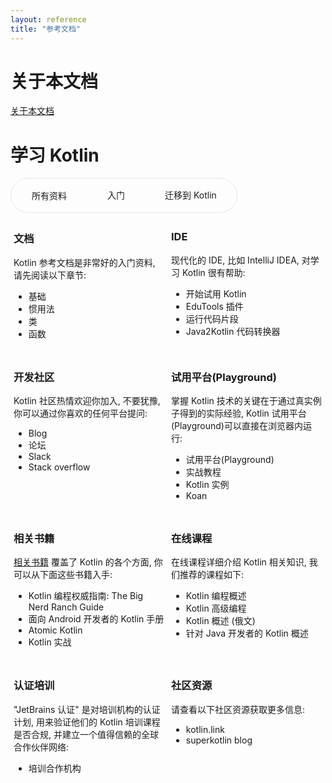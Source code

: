 ```yaml
---
layout: reference
title: "参考文档"
---
```


# **关于本文档**
[关于本文档](about_translation.html)


# **学习 Kotlin**
<div style="display: inline-flex; border: 1px solid rgb(229, 229, 229); border-radius: 40px;" >
 <div id="material" onmouseover="this.style.backgroundColor='#F0F0F0'" onmouseout="this.style.backgroundColor=''" style="cursor: pointer; padding: 1rem 2rem;border-radius: 40px; border: 1px solid transparent;" >所有资料</div>
 <div id="start" onmouseover="this.style.backgroundColor='#F0F0F0'" onmouseout="this.style.backgroundColor=''" style="cursor: pointer; padding: 1rem 2rem;border-radius: 40px;">入门</div>
 <div id="migrate" onmouseover="this.style.backgroundColor='#F0F0F0'" onmouseout="this.style.backgroundColor=''" style="cursor: pointer; padding: 1rem 2rem;border-radius: 40px;">迁移到 Kotlin</div>
</div>
<div style="display:grid; grid-template-columns: 1fr 1fr;">
    <div style="padding: 5px;">
        <h3 style="font-weight: bold">文档</h3>
        <p>Kotlin 参考文档是非常好的入门资料, 请先阅读以下章节:</p>
        <ul>
            <li class="start">   <a style="text-decoration: none;" href="basic-syntax.html">基础</a> </li>
            <li class="migrate"> <a style="text-decoration: none;" href="idioms.html">惯用法</a> </li>
            <li class="start"> <a style="text-decoration: none;" href="classes.html">类</a> </li>
            <li class="start"> <a style="text-decoration: none;" href="functions.html">函数</a> </li>
        </ul>
    </div>
     <div style="padding: 5px;">
         <h3 style="font-weight: bold">IDE</h3>
         <p>现代化的 IDE, 比如 IntelliJ IDEA, 对学习 Kotlin 很有帮助:</p>
         <ul>
             <li class="start"> <a style="text-decoration: none;" href="/docs/tutorials/getting-started.html">开始试用 Kotlin</a> </li>
             <li class="start"> <a style="text-decoration: none;" href="https://www.jetbrains.com/help/education/for-learners.html?section=Kotlin">EduTools 插件</a> </li>
             <li class="start"> <a style="text-decoration: none;" href="/docs/tutorials/quick-run.html">运行代码片段</a> </li>
             <li class="migrate"> <a style="text-decoration: none;" href="https://www.jetbrains.com/help/idea/converting-a-java-file-to-kotlin-file.html">Java2Kotlin 代码转换器</a>  </li>
         </ul>
     </div>
      <div style="padding: 5px;">
          <h3 style="font-weight: bold">开发社区</h3>
          <p>Kotlin 社区热情欢迎你加入, 不要犹豫, 你可以通过你喜欢的任何平台提问:</p>
          <ul>
              <li class="migrate"> <a style="text-decoration: none;" href="https://blog.jetbrains.com/kotlin/">Blog</a> </li>
              <li class="start"> <a style="text-decoration: none;" href="https://discuss.kotlinlang.org/">论坛</a>  </li>
              <li class="start migrate"> <a style="text-decoration: none;" href="https://surveys.jetbrains.com/s3/kotlin-slack-sign-up">Slack</a> </li>
              <li class="start migrate"> <a style="text-decoration: none;" href="https://stackoverflow.com/questions/tagged/kotlin">Stack overflow</a> </li>
          </ul>
      </div>
      <div style="padding: 5px;">
          <h3 style="font-weight: bold">试用平台(Playground)</h3>
          <p>掌握 Kotlin 技术的关键在于通过真实例子得到的实际经验, Kotlin 试用平台(Playground)可以直接在浏览器内运行:</p>
          <ul>
              <li class="start migrate"> <a style="text-decoration: none;" href="https://play.kotlinlang.org">试用平台(Playground)</a> </li>
              <li class="migrate"> <a style="text-decoration: none;" href="https://play.kotlinlang.org/hands-on/overview">实战教程</a> </li>
              <li class="start migrate"> <a style="text-decoration: none;" href="https://play.kotlinlang.org/byExample">Kotlin 实例</a>  </li>
              <li class="start"> <a style="text-decoration: none;" href="https://play.kotlinlang.org/koans">Koan</a> </li>
          </ul>
      </div>
      <div style="padding: 5px;">
          <h3 style="font-weight: bold">相关书籍</h3>
          <p><a href="/docs/books.html">相关书籍</a> 覆盖了 Kotlin 的各个方面, 你可以从下面这些书籍入手:</p>
          <ul>
              <li class="start"> <a style="text-decoration: none;" href="https://www.amazon.com/Kotlin-Programming-Nerd-Ranch-Guide/dp/0135161630">Kotlin 编程权威指南: The Big Nerd Ranch Guide</a> </li>
              <li class="migrate"> <a style="text-decoration: none;" href="https://leanpub.com/kotlin-for-android-developers">面向 Android 开发者的 Kotlin 手册</a> </li>
              <li class="start"> <a style="text-decoration: none;" href="https://www.atomickotlin.com/atomickotlin/">Atomic Kotlin</a> </li>
              <li class="migrate">   <a style="text-decoration: none;" href="https://www.manning.com/books/kotlin-in-action">Kotlin 实战</a> </li>
          </ul>
      </div>
      <div style="padding: 5px;">
          <h3 style="font-weight: bold">在线课程</h3>
          <p>在线课程详细介绍 Kotlin 相关知识, 我们推荐的课程如下:</p>
          <ul>
            <li class="start">   <a style="text-decoration: none;" href="http://shop.oreilly.com/product/0636920052982.do">Kotlin 编程概述</a></li>
            <li class="migrate"> <a style="text-decoration: none;" href="http://shop.oreilly.com/product/0636920052999.do">Kotlin 高级编程</a></li>
            <li class="start">   <a style="text-decoration: none;" href="https://www.coursera.org/learn/vvedenie-v-yazyk-kotlin">Kotlin 概述 (俄文)</a></li>
            <li class="migrate"> <a style="text-decoration: none;" href="https://coursera.org/learn/kotlin-for-java-developers">针对 Java 开发者的 Kotlin 概述</a></li>
          </ul>
      </div>
      <div style="padding: 5px;">
          <h3 style="font-weight: bold">认证培训</h3>
          <p>"JetBrains 认证" 是对培训机构的认证计划, 用来验证他们的 Kotlin 培训课程是否合规, 并建立一个值得信赖的全球合作伙伴网络:</p>
          <ul>
              <li class="start migrate"> <a style="text-decoration: none;" href="https://www.jetbrains.com/company/partners/kotlin/">培训合作机构</a></li>
          </ul>
      </div>
      <div style="padding: 5px;">
          <h3 style="font-weight: bold">社区资源</h3>
          <p>请查看以下社区资源获取更多信息:</p>
          <ul>
              <li class="start migrate"> <a style="text-decoration: none;" href="https://kotlin.link">kotlin.link</a></li>
              <li class="start migrate"> <a style="text-decoration: none;" href="https://superkotlin.com/blog/">superkotlin blog</a></li>
          </ul>
      </div>
</div>




<script>
window.addEventListener('load', function () {
    function switchDisplay(element, targetClass) {
        if (!element.classList.contains(targetClass)) {
            element.style.display = "none";
        } else {
            element.style.display = "list-item";
        }
    }

    const material = document.getElementById('material');
    const start = document.getElementById('start');
    const migrate = document.getElementById('migrate');
    const selectedBorder = '1px solid #5585B8';

    material.style.border = selectedBorder;

    const elements = Array.from(document.querySelectorAll(".start, .migrate"));
    material.addEventListener('click', function (event) {
        event.target.style.border = selectedBorder;
        [start, migrate].forEach(el => el.style.border = 'none');
        elements.forEach(el => {
            el.style.display = "list-item"
        })
    });

    start.addEventListener('click', function (event) {
        event.target.style.border = selectedBorder;
        [material, migrate].forEach(el => el.style.border = 'none');
        elements.forEach(el => switchDisplay(el, "start"));
    });

    migrate.addEventListener('click', function (event) {
        event.target.style.border = selectedBorder;
        [start, material].forEach(el => el.style.border = 'none');
        elements.forEach(el => switchDisplay(el, "migrate"));
    });
});
</script>

